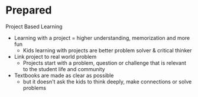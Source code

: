 # Prepared

Project Based Learning

* Learning with a project = higher understanding, memorization and more fun
  * Kids learning with projects are better problem solver & critical thinker
* Link project to real world problem
  * Projects start with a problem, question or challenge that is relevant to the student life and community 
* Textbooks are made as clear as possible
  * but it doesn't ask the kids to think deeply, make connections or solve problems

